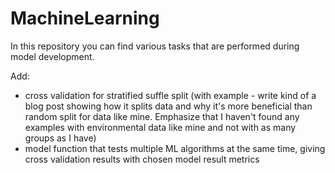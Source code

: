 # MachineLearning

In this repository you can find various tasks that are performed during model development. 


Add:
- cross validation for stratified suffle split (with example - write kind of a blog post showing how it splits data and why it's more beneficial than random split for data like mine. Emphasize that I haven't found any examples with environmental data like mine and not with as many groups as I have)
- model function that tests multiple ML algorithms at the same time, giving cross validation results with chosen model result metrics
